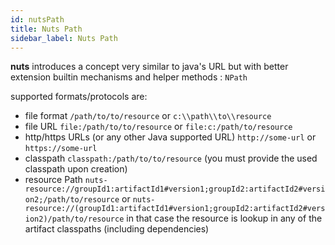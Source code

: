 ```yaml
---
id: nutsPath
title: Nuts Path
sidebar_label: Nuts Path
---
```


**nuts** introduces a concept very similar to java's URL but with better extension builtin mechanisms and helper methods : ```NPath```

supported formats/protocols are:

* file format   ```/path/to/to/resource``` or ```c:\\path\\to\\resource```
* file URL ```file:/path/to/to/resource``` or ```file:c:/path/to/resource```
* http/https URLs (or any other Java supported URL) ```http://some-url``` or ```https://some-url```
* classpath ```classpath:/path/to/to/resource``` (you must provide the used classpath upon creation)
* resource Path ```nuts-resource://groupId1:artifactId1#version1;groupId2:artifactId2#version2;/path/to/resource``` or ```nuts-resource://(groupId1:artifactId1#version1;groupId2:artifactId2#version2)/path/to/resource``` in that case the resource is lookup in any of the artifact classpaths (including dependencies)  

